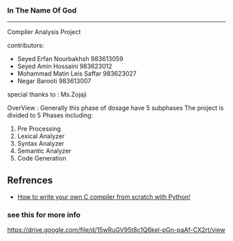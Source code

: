 ### In The Name Of God
***
Compiler Analysis Project 

contributors:
* Seyed Erfan Nourbakhsh 983613059
* Seyed Amin Hossaini 983623012
* Mohammad Matin Leis Saffar 983623027
* Negar Barooti 983613007

special thanks to : Ms.Zojaji

OverView : Generally this phase of dosage have 5 subphases
The project is divided to 5 Phases including:
1. Pre Processing
2. Lexical Analyzer
3. Syntax Analyzer
4. Semantic Analyzer
5. Code Generation 
## Refrences
- [How to write your own C compiler from scratch with Python!](https://medium.com/@pasi_pyrro/how-to-write-your-own-c-compiler-from-scratch-with-python-90ab84ffe071#f6ed)

### see this for more info
https://drive.google.com/file/d/15wRuGV95t8c1Q6kel-pGn-paAf-CX2rt/view <br />
